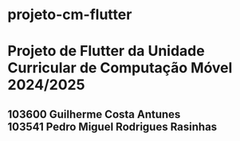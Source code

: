 # projeto-cm-flutter
<h1>Projeto de Flutter da Unidade Curricular de Computação Móvel 2024/2025</h1>
<h2>103600 Guilherme Costa Antunes<br>
103541 Pedro Miguel Rodrigues Rasinhas</h2>
<!--- <h3>Nota: </h3> -->
